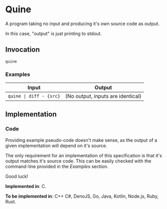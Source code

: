# Quine

A program taking no input and producing it's own source code as output.

In this case, "output" is just printing to stdout.

## Invocation

`quine`

### Examples

| Input                   | Output                                            |
| ----------------------- | ------------------------------------------------- |
| `quine \| diff - {src}` | (No output, inputs are identical)                 |

## Implementation

### Code

Providing example pseudo-code doesn't make sense, as the output of a given implementation will depend on it's source.

The only requirement for an implementation of this specification is that it's output matches it's source code. This can be easily checked with the command-line provided in the *Examples* section.

Good luck!

**Implemented in**: C.

**To be implemented in**: C++ C#, DenoJS, Go, Java, Kotlin, Node.js, Ruby, Rust.
